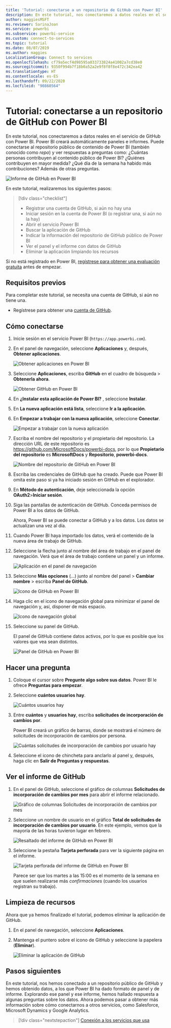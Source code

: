 ```yaml
---
title: 'Tutorial: conectarse a un repositorio de GitHub con Power BI'
description: En este tutorial, nos conectaremos a datos reales en el servicio de GitHub con Power BI. Power BI creará automáticamente paneles e informes.
author: maggiesMSFT
ms.reviewer: SarinaJoan
ms.service: powerbi
ms.subservice: powerbi-service
ms.custom: connect-to-services
ms.topic: tutorial
ms.date: 08/07/2019
ms.author: maggies
LocalizationGroup: Connect to services
ms.openlocfilehash: cf79a5ecf4d98595a033733824a41002a7cd38e0
ms.sourcegitcommit: 9350f994b7f18b0a52a2e9f8f8f8e472c342ea42
ms.translationtype: HT
ms.contentlocale: es-ES
ms.lasthandoff: 09/22/2020
ms.locfileid: "90860564"
---
```

# <a name="tutorial-connect-to-a-github-repo-with-power-bi"></a>Tutorial: conectarse a un repositorio de GitHub con Power BI
En este tutorial, nos conectaremos a datos reales en el servicio de GitHub con Power BI. Power BI creará automáticamente paneles e informes. Puede conectarse al repositorio público de contenido de Power BI (también conocido como *repo*) y ver respuestas a preguntas como: ¿Cuántas personas contribuyen al contenido público de Power BI? ¿Quiénes contribuyen en mayor medida? ¿Qué día de la semana ha habido más contribuciones? Además de otras preguntas. 

![Informe de GitHub en Power BI](media/service-tutorial-connect-to-github/power-bi-github-app-tutorial-punch-card.png)

En este tutorial, realizaremos los siguientes pasos:

> [!div class="checklist"]
> * Registrar una cuenta de GitHub, si aún no hay una 
> * Iniciar sesión en la cuenta de Power BI (o registrar una, si aún no la hay)
> * Abrir el servicio Power BI
> * Buscar la aplicación de GitHub
> * Indicar la información del repositorio de GitHub público de Power BI
> * Ver el panel y el informe con datos de GitHub
> * Eliminar la aplicación limpiando los recursos

Si no está registrado en Power BI, [regístrese para obtener una evaluación gratuita](https://app.powerbi.com/signupredirect?pbi_source=web) antes de empezar.

## <a name="prerequisites"></a>Requisitos previos

Para completar este tutorial, se necesita una cuenta de GitHub, si aún no tiene una. 

- Regístrese para obtener una [cuenta de GitHub](/contribute/get-started-setup-github).


## <a name="how-to-connect"></a>Cómo conectarse
1. Inicie sesión en el servicio Power BI (`https://app.powerbi.com`). 
2. En el panel de navegación, seleccione **Aplicaciones** y, después, **Obtener aplicaciones**.
   
   ![Obtener aplicaciones en Power BI](media/service-tutorial-connect-to-github/power-bi-github-app-tutorial.png) 

3. Seleccione **Aplicaciones**, escriba **GitHub** en el cuadro de búsqueda > **Obtenerla ahora**.
   
   ![Obtener GitHub en Power BI](media/service-tutorial-connect-to-github/power-bi-github-app-tutorial-app-source.png) 

4. En **¿Instalar esta aplicación de Power BI?** , seleccione **Instalar**.
5. En **La nueva aplicación está lista**, seleccione **Ir a la aplicación**.
6. En **Empezar a trabajar con la nueva aplicación**, seleccione **Conectar**.

    ![Empezar a trabajar con la nueva aplicación](media/service-tutorial-connect-to-github/power-bi-new-app-connect-get-started.png)

7. Escriba el nombre del repositorio y el propietario del repositorio. La dirección URL de este repositorio es https://github.com/MicrosoftDocs/powerbi-docs, por lo que **Propietario del repositorio** es **MicrosoftDocs** y **Repositorio**, **powerbi-docs**. 
   
    ![Nombre del repositorio de GitHub en Power BI](media/service-tutorial-connect-to-github/power-bi-github-app-tutorial-connect.png)

5. Escriba las credenciales de GitHub que ha creado. Puede que Power BI omita este paso si ya ha iniciado sesión en GitHub en el explorador. 

6. En **Método de autenticación**, deje seleccionada la opción **OAuth2**\>**Iniciar sesión**.

7. Siga las pantallas de autenticación de GitHub. Conceda permisos de Power BI a los datos de GitHub.
   
   Ahora, Power BI se puede conectar a GitHub y a los datos.  Los datos se actualizan una vez al día.

8. Cuando Power BI haya importado los datos, verá el contenido de la nueva área de trabajo de GitHub. 
9. Seleccione la flecha junto al nombre del área de trabajo en el panel de navegación. Verá que el área de trabajo contiene un panel y un informe. 

    ![Aplicación en el panel de navegación](media/service-tutorial-connect-to-github/power-bi-github-app-tutorial-left-nav-expanded.png)

10. Seleccione **Más opciones** (…) junto al nombre del panel > **Cambiar nombre** > escriba **Panel de GitHub**.
 
    ![Icono de GitHub en Power BI](media/service-tutorial-connect-to-github/power-bi-github-app-tutorial-left-nav.png) 

8. Haga clic en el icono de navegación global para minimizar el panel de navegación y, así, disponer de más espacio.

    ![Icono de navegación global](media/service-tutorial-connect-to-github/power-bi-global-navigation-icon.png)

10. Seleccione su panel de GitHub.
    
    El panel de GitHub contiene datos activos, por lo que es posible que los valores que vea sean distintos.

    ![Panel de GitHub en Power BI](media/service-tutorial-connect-to-github/power-bi-github-app-tutorial-new-dashboard.png)

    

## <a name="ask-a-question"></a>Hacer una pregunta

1. Coloque el cursor sobre **Pregunte algo sobre sus datos**. Power BI le ofrece **Preguntas para empezar**. 

1. Seleccione **cuántos usuarios hay**.
 
    ![Cuántos usuarios hay](media/service-tutorial-connect-to-github/power-bi-github-app-tutorial-qna-how-many-users.png)

13. Entre **cuántos** y **usuarios hay**, escriba **solicitudes de incorporación de cambios por**. 

     Power BI creará un gráfico de barras, donde se mostrará el número de solicitudes de incorporación de cambios por persona.

    ![Cuántas solicitudes de incorporación de cambios por usuario hay](media/service-tutorial-connect-to-github/power-bi-github-app-tutorial-qna-how-many-prs.png)


13. Seleccione el icono de chincheta para anclarlo al panel y, después, haga clic en **Salir de Preguntas y respuestas**.

## <a name="view-the-github-report"></a>Ver el informe de GitHub 

1. En el panel de GitHub, seleccione el gráfico de columnas **Solicitudes de incorporación de cambios por mes** para abrir el informe relacionado.

    ![Gráfico de columnas Solicitudes de incorporación de cambios por mes](media/service-tutorial-connect-to-github/power-bi-github-app-tutorial-column-chart.png)

2. Seleccione un nombre de usuario en el gráfico **Total de solicitudes de incorporación de cambios por usuario**. En este ejemplo, vemos que la mayoría de las horas tuvieron lugar en febrero.

    ![Resaltado del informe de GitHub en Power BI](media/service-tutorial-connect-to-github/power-bi-github-app-tutorial-cross-filter-total-prs.png)

3. Seleccione la pestaña **Tarjeta perforada** para ver la siguiente página en el informe. 
 
    ![Tarjeta perforada del informe de GitHub en Power BI](media/service-tutorial-connect-to-github/power-bi-github-app-tutorial-tues-3pm.png)

    Parece ser que los martes a las 15:00 es el momento de la semana en que suelen realizarse más *confirmaciones* (cuando los usuarios registran su trabajo).

## <a name="clean-up-resources"></a>Limpieza de recursos

Ahora que ya hemos finalizado el tutorial, podemos eliminar la aplicación de GitHub. 

1. En el panel de navegación, seleccione **Aplicaciones**.
2. Mantenga el puntero sobre el icono de GitHub y seleccione la papelera (**Eliminar**).

    ![Eliminar la aplicación de GitHub](media/service-tutorial-connect-to-github/power-bi-github-app-tutorial-delete.png)

## <a name="next-steps"></a>Pasos siguientes

En este tutorial, nos hemos conectado a un repositorio público de GitHub y hemos obtenido datos, a los que Power BI ha dado formato de panel y de informe. Explorando ese panel y ese informe, hemos hallado respuesta a algunas preguntas sobre los datos. Ahora podemos pasar a obtener más información sobre cómo conectarnos a otros servicios, como Salesforce, Microsoft Dynamics y Google Analytics. 
 
> [!div class="nextstepaction"]
> [Conexión a los servicios que usa](service-connect-to-services.md)